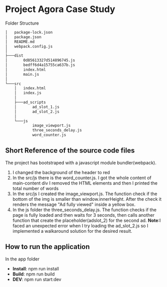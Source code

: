 # Project Agora Case Study 

Folder Structure
```bash
│   package-lock.json
│   package.json
│   README.md
│   webpack.config.js
│
├───dist
│       0d85613327d514896745.js
│       bedff6d4a15755ca637b.js
│       index.html
│       main.js
│
└───src
    │   index.html
    │   index.js
    │
    ├───ad_scripts
    │       ad_slot_1.js
    │       ad_slot_2.js
    │
    └───js
            image_viewport.js
            three_seconds_delay.js
            word_counter.js
```
## Short Reference of the source code files

The project has bootstraped with a javascript module bundler(webpack).

1) I changed the background of the header to red
2) In the src/js there is the word_counter.js. I got the whole content of main-content div I removed the HTML elements and then I printed the total number of words
3) In the src/js I created the image_viewport.js. The function check if the bottom of the img is smaller than window.innerHeight. After the check it renders the message "Ad fully viewed" inside a yellow box.
4) In the js folder the three_seconds_delay.js. The function checks if the page is fully loaded and then waits for 3 seconds, then calls another function that create the placeholder(adslot_2) for the second ad.
**Note**:I faced an unexpected error when I try loading the ad_slot_2.js so I implemented a walkaround solution for the desired result.

## How to run the application
In the app folder

- **Install**: npm run install
- **Build**: npm run build
- **DEV**: npm run start:dev
